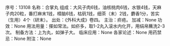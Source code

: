 序号：13108
名称：合掌丸
组成：大风子肉6钱，油核桃肉6钱，水银4钱，天麻子肉20粒，番打麻末1钱，樟脑6钱，枯矾1钱，细茶（末）2钱，麝香1分，苦实（生用）4个（研末）。
出处：《外科大成》卷四。
主治：疥疮。
加减：None
功效：None
用法用量：搽如常法。如疥多，取1-2丸入滚水内化开，用绢帛蘸洗2-3次。
制备方法：上为丸，如弹子大。
临床应用：None
各家论述：None
用药禁忌：None
附注：None
